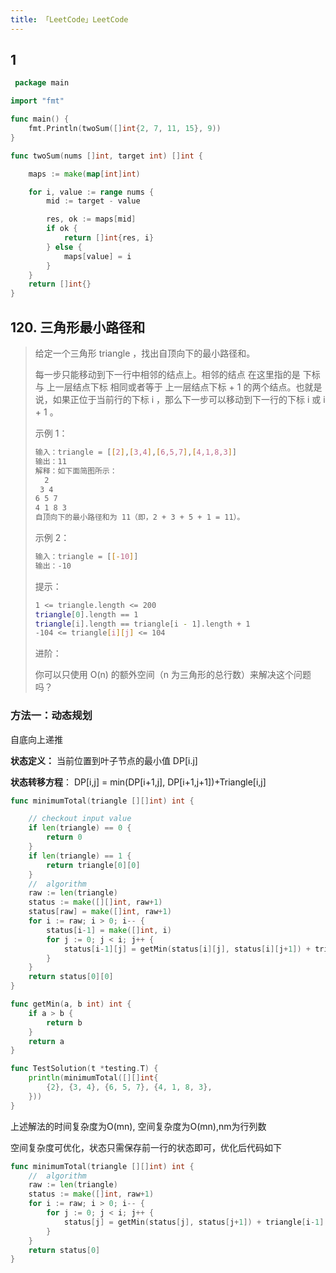 ```yaml
---
title: 「LeetCode」LeetCode
---
```




## 1



```go
 package main

import "fmt"

func main() {
	fmt.Println(twoSum([]int{2, 7, 11, 15}, 9))
}

func twoSum(nums []int, target int) []int {

	maps := make(map[int]int)

	for i, value := range nums {
		mid := target - value

		res, ok := maps[mid]
		if ok {
			return []int{res, i}
		} else {
			maps[value] = i
		}
	}
	return []int{}
}

```









## 120. 三角形最小路径和

>给定一个三角形 triangle ，找出自顶向下的最小路径和。
>
>每一步只能移动到下一行中相邻的结点上。相邻的结点 在这里指的是 下标 与 上一层结点下标 相同或者等于 上一层结点下标 + 1 的两个结点。也就是说，如果正位于当前行的下标 i ，那么下一步可以移动到下一行的下标 i 或 i + 1 。
>
> 
>
>示例 1：
>
>```sh
>输入：triangle = [[2],[3,4],[6,5,7],[4,1,8,3]]
>输出：11
>解释：如下面简图所示：
>   2
>  3 4
> 6 5 7
>4 1 8 3
>自顶向下的最小路径和为 11（即，2 + 3 + 5 + 1 = 11）。
>```
>
>示例 2：
>
>```sh
>输入：triangle = [[-10]]
>输出：-10
>```
>
>
>提示：
>
>```sh
>1 <= triangle.length <= 200
>triangle[0].length == 1
>triangle[i].length == triangle[i - 1].length + 1
>-104 <= triangle[i][j] <= 104
>```
>
>
>进阶：
>
>你可以只使用 O(n) 的额外空间（n 为三角形的总行数）来解决这个问题吗？

### 方法一：动态规划

自底向上递推

**状态定义：** 当前位置到叶子节点的最小值 DP[i.j] 

**状态转移方程**： DP[i,j] = min(DP[i+1,j], DP[i+1,j+1])+Triangle[i,j] ​



```go
func minimumTotal(triangle [][]int) int {

	// checkout input value
	if len(triangle) == 0 {
		return 0
	}
	if len(triangle) == 1 {
		return triangle[0][0]
	}
	//  algorithm
	raw := len(triangle)
	status := make([][]int, raw+1)
	status[raw] = make([]int, raw+1)
	for i := raw; i > 0; i-- {
		status[i-1] = make([]int, i)
		for j := 0; j < i; j++ {
			status[i-1][j] = getMin(status[i][j], status[i][j+1]) + triangle[i-1][j]
		}
	}
	return status[0][0]
}

func getMin(a, b int) int {
	if a > b {
		return b
	}
	return a
}

func TestSolution(t *testing.T) {
	println(minimumTotal([][]int{
		{2}, {3, 4}, {6, 5, 7}, {4, 1, 8, 3},
	}))
}
```



上述解法的时间复杂度为O(mn), 空间复杂度为O(mn),nm为行列数

空间复杂度可优化，状态只需保存前一行的状态即可，优化后代码如下

```go
func minimumTotal(triangle [][]int) int {
	//  algorithm
	raw := len(triangle)
	status := make([]int, raw+1)
	for i := raw; i > 0; i-- {
		for j := 0; j < i; j++ {
			status[j] = getMin(status[j], status[j+1]) + triangle[i-1][j]
		}
	}
	return status[0]
}

```




